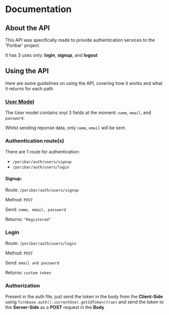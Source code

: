 # Documentation

## About the API

This API was specifically made to provide authentication services to the 'Poribar' project.

It has 3 uses only: **login**, **signup**, and **logout**


## Using the API

Here are some guidelines on using the API, covering how it works and what it returns for each path

### [User Model](models/User.js)

The User model contains onyl 3 fields at the moment: `name`, `email`, and `password`.

Whilst sending reponse data, only `name`, `email` will be sent.

### Authentication route(s)

There are 1 route for authentication:

- `/poribar/auth/users/signup`
- `/poribar/auth/users/login`


#### Signup:

Route: `/poribar/auth/users/signup`

Method: `POST`

Send: `name, email, password`

Returns: `"Registered"`

### Login

Route: `/poribar/auth/users/login`

Method: `POST`

Send: `email and password`

Returns: `custom token` 

### Authorization

Present in the auth file, just send the token in the body from the **Client-Side** using `firebase.auth().currentUser.getIdToken(true)` and send the token to the **Server-Side** as a **POST** request in the **Body**
